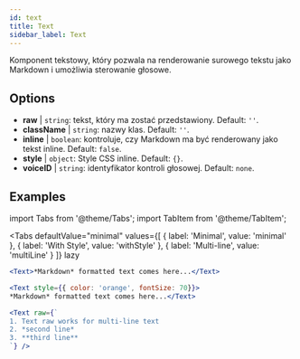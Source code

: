 ```yaml
---
id: text 
title: Text
sidebar_label: Text
---
```


Komponent tekstowy, który pozwala na renderowanie surowego tekstu jako Markdown i umożliwia sterowanie głosowe.

## Options

* __raw__ | `string`: tekst, który ma zostać przedstawiony. Default: `''`.
* __className__ | `string`: nazwy klas. Default: `''`.
* __inline__ | `boolean`: kontroluje, czy Markdown ma być renderowany jako tekst inline. Default: `false`.
* __style__ | `object`: Style CSS inline. Default: `{}`.
* __voiceID__ | `string`: identyfikator kontroli głosowej. Default: `none`.


## Examples


import Tabs from '@theme/Tabs';
import TabItem from '@theme/TabItem';

<Tabs
    defaultValue="minimal"
    values={[
        { label: 'Minimal', value: 'minimal' },
        { label: 'With Style', value: 'withStyle' },
        { label: 'Multi-line', value: 'multiLine' }
    ]}
    lazy
>
<TabItem value="minimal">

```jsx live
<Text>*Markdown* formatted text comes here...</Text>
```

</TabItem>

<TabItem value="withStyle">

```jsx live
<Text style={{ color: 'orange', fontSize: 70}}>
*Markdown* formatted text comes here...</Text>
```
</TabItem>

<TabItem value="multiLine">

```jsx live
<Text raw={`
1. Text raw works for multi-line text
2. *second line*
3. **third line**
`} />
```
</TabItem>

</Tabs>
